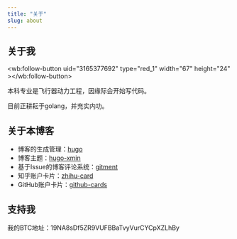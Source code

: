 ```yaml
---
title: "关于"
slug: about
---
```


## 关于我
<wb:follow-button uid="3165377692" type="red_1" width="67" height="24" ></wb:follow-button>

本科专业是飞行器动力工程，因缘际会开始写代码。

目前正耕耘于golang，并充实内功。

<div class="github-card" data-github="chyroc" data-width="350" data-height="160" data-theme="default"></div>
<div class="zhihu-card" data-userhash="chen-xiao-chen-94" data-width="350" data-height="150" data-theme="zhihu" data-description="no"></div>

<script src="//cdn.jsdelivr.net/github-cards/latest/widget.js"></script>
<script src="https://laike9m.github.io/zhihu-card/dist/widget.js"></script>
<script src="http://tjs.sjs.sinajs.cn/open/api/js/wb.js" type="text/javascript" charset="utf-8"></script>

## 关于本博客

* 博客的生成管理：[hugo](https://github.com/gohugoio/hugo)
* 博客主题：[hugo-xmin](https://github.com/yihui/hugo-xmin)
* 基于Issue的博客评论系统：[gitment](https://github.com/imsun/gitment)
* 知乎账户卡片：[zhihu-card](https://github.com/laike9m/zhihu-card)
* GitHub账户卡片：[github-cards](https://github.com/lepture/github-cards)

## 支持我

我的BTC地址：19NA8sDf5ZR9VUFBBaTvyVurCYCpXZLhBy